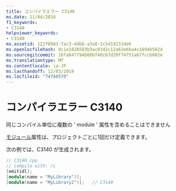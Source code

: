 ```yaml
---
title: コンパイラエラー C3140
ms.date: 11/04/2016
f1_keywords:
- C3140
helpviewer_keywords:
- C3140
ms.assetid: 122f8943-fac3-4db8-a3a8-2c5d19233de6
ms.openlocfilehash: dc1e1828583b3ac8342c12a62e6ba4c1694b5824
ms.sourcegitcommit: 16fa847794b60bf40c67d20f74751a67fccb602e
ms.translationtype: MT
ms.contentlocale: ja-JP
ms.lasthandoff: 12/03/2019
ms.locfileid: "74760570"
---
```

# <a name="compiler-error-c3140"></a>コンパイラエラー C3140

同じコンパイル単位に複数の ' module ' 属性を含めることはできません

[モジュール](../../windows/module-cpp.md)属性は、プロジェクトごとに1回だけ定義できます。

次の例では、C3140 が生成されます。

```cpp
// C3140.cpp
// compile with: /c
[emitidl];
[module(name = "MyLibrary")];
[module(name = "MyLibrary2")];   // C3140
```
